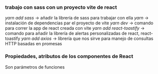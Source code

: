 ### trabajo con sass con un proyecto vite de react

*yarn add sass* -> añadir la librería de sass para trabajar con ella
*yarn* -> instalación de dependencias par el proyecto de vite
*yarn dev* -> comando para correr la app de react creada con vite
*yarn add react-toastify* -> comando para añadir la librería de alertas personalizadas de react, react-toastify
*yarn add axios* -> librería que nos sirve para manejo de consultas HTTP basadas en promesas

### Propiedades, atributos de los componentes de React

Son parámetros de funciones